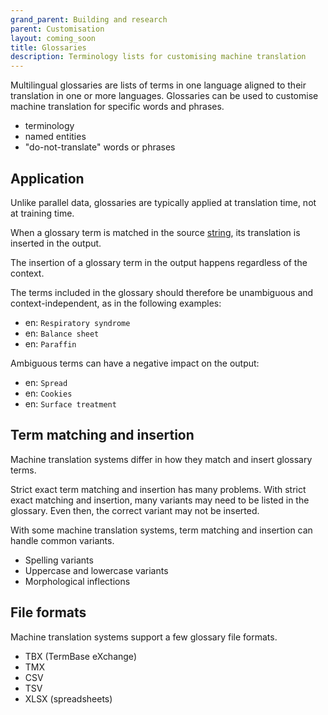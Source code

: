 ```yaml
---
grand_parent: Building and research
parent: Customisation
layout: coming_soon
title: Glossaries
description: Terminology lists for customising machine translation
---
```


Multilingual glossaries are lists of terms in one language aligned to their translation in one or more languages.
Glossaries can be used to customise machine translation for specific words and phrases.
- terminology
- named entities
- "do-not-translate" words or phrases

## Application

Unlike parallel data, glossaries are typically applied at translation time, not at training time.

When a glossary term is matched in the source [string](concepts/string.md), its translation is inserted in the output.

The insertion of a glossary term in the output happens regardless of the context.

The terms included in the glossary should therefore be unambiguous and context-independent, as in the following examples:
- en: `Respiratory syndrome`
- en: `Balance sheet`
- en: `Paraffin`

Ambiguous terms can have a negative impact on the output:
- en: `Spread`
- en: `Cookies`
- en: `Surface treatment`

## Term matching and insertion

Machine translation systems differ in how they match and insert glossary terms.

Strict exact term matching and insertion has many problems.
With strict exact matching and insertion, many variants may need to be listed in the glossary.
Even then, the correct variant may not be inserted.

With some machine translation systems, term matching and insertion can handle common variants.
- Spelling variants
- Uppercase and lowercase variants
- Morphological inflections

## File formats

Machine translation systems support a few glossary file formats.
- TBX (TermBase eXchange)
- TMX
- CSV
- TSV
- XLSX (spreadsheets)
